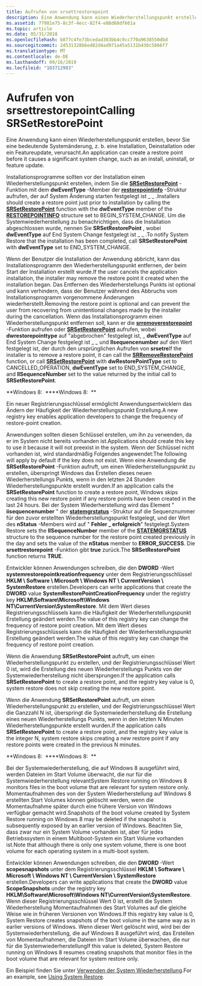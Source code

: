 ```yaml
---
title: Aufrufen von srsettrestorepoint
description: Eine Anwendung kann einen Wiederherstellungspunkt erstellen, bevor Sie eine bedeutende Systemänderung, z. b. eine Installation, Deinstallation oder ein Featureupdate, verursacht.
ms.assetid: 77981e75-8c3f-4ecc-82f4-e88d68df661a
ms.topic: article
ms.date: 05/31/2018
ms.openlocfilehash: b877c4fe73bcedad363bb4c9cc770a9638550dbd
ms.sourcegitcommit: 2d531328b6ed82d4ad971a45a5131b430c5866f7
ms.translationtype: MT
ms.contentlocale: de-DE
ms.lasthandoff: 09/16/2019
ms.locfileid: "103712983"
---
```

# <a name="calling-srsetrestorepoint"></a><span data-ttu-id="dc1a1-103">Aufrufen von srsettrestorepoint</span><span class="sxs-lookup"><span data-stu-id="dc1a1-103">Calling SRSetRestorePoint</span></span>

<span data-ttu-id="dc1a1-104">Eine Anwendung kann einen Wiederherstellungspunkt erstellen, bevor Sie eine bedeutende Systemänderung, z. b. eine Installation, Deinstallation oder ein Featureupdate, verursacht.</span><span class="sxs-lookup"><span data-stu-id="dc1a1-104">An application can create a restore point before it causes a significant system change, such as an install, uninstall, or feature update.</span></span>

<span data-ttu-id="dc1a1-105">Installationsprogramme sollten vor der Installation einen Wiederherstellungspunkt erstellen, indem Sie die [**SRSetRestorePoint**](/windows/desktop/api/SRRestorePtAPI/nf-srrestoreptapi-srsetrestorepointa) -Funktion mit dem **dwEventType** -Member der [**restorepointinfo**](/windows/win32/api/srrestoreptapi/ns-srrestoreptapi-restorepointinfoa) -Struktur aufrufen, der auf System Änderung starten festgelegt ist \_ \_ .</span><span class="sxs-lookup"><span data-stu-id="dc1a1-105">Installers should create a restore point just prior to installation by calling the [**SRSetRestorePoint**](/windows/desktop/api/SRRestorePtAPI/nf-srrestoreptapi-srsetrestorepointa) function with the **dwEventType** member of the [**RESTOREPOINTINFO**](/windows/win32/api/srrestoreptapi/ns-srrestoreptapi-restorepointinfoa) structure set to BEGIN\_SYSTEM\_CHANGE.</span></span> <span data-ttu-id="dc1a1-106">Um die Systemwiederherstellung zu benachrichtigen, dass die Installation abgeschlossen wurde, nennen Sie **SRSetRestorePoint** , wobei **dwEventType** auf End System Change festgelegt ist \_ \_ .</span><span class="sxs-lookup"><span data-stu-id="dc1a1-106">To notify System Restore that the installation has been completed, call **SRSetRestorePoint** with **dwEventType** set to END\_SYSTEM\_CHANGE.</span></span>

<span data-ttu-id="dc1a1-107">Wenn der Benutzer die Installation der Anwendung abbricht, kann das Installationsprogramm den Wiederherstellungspunkt entfernen, der beim Start der Installation erstellt wurde.</span><span class="sxs-lookup"><span data-stu-id="dc1a1-107">If the user cancels the application installation, the installer may remove the restore point it created when the installation began.</span></span> <span data-ttu-id="dc1a1-108">Das Entfernen des Wiederherstellungs Punkts ist optional und kann verhindern, dass der Benutzer während des Abbruchs vom Installationsprogramm vorgenommene Änderungen wiederherstellt.</span><span class="sxs-lookup"><span data-stu-id="dc1a1-108">Removing the restore point is optional and can prevent the user from recovering from unintentional changes made by the installer during the cancellation.</span></span> <span data-ttu-id="dc1a1-109">Wenn das Installationsprogramm einen Wiederherstellungspunkt entfernen soll, kann er die [**srremoverestorepoint**](/windows/desktop/api/SRRestorePtAPI/nf-srrestoreptapi-srremoverestorepoint) -Funktion aufrufen oder [**SRSetRestorePoint**](/windows/desktop/api/SRRestorePtAPI/nf-srrestoreptapi-srsetrestorepointa) aufrufen, wobei **dwrestorepointtype** auf "abgebrochen" festgelegt ist, \_ **dwEventType** auf End System Change festgelegt ist \_ \_ und **llsequencenumber** auf den Wert festgelegt ist, der durch den ursprünglichen Aufrufen von **srsetre**</span><span class="sxs-lookup"><span data-stu-id="dc1a1-109">If the installer is to remove a restore point, it can call the [**SRRemoveRestorePoint**](/windows/desktop/api/SRRestorePtAPI/nf-srrestoreptapi-srremoverestorepoint) function, or call [**SRSetRestorePoint**](/windows/desktop/api/SRRestorePtAPI/nf-srrestoreptapi-srsetrestorepointa) with **dwRestorePointType** set to CANCELLED\_OPERATION, **dwEventType** set to END\_SYSTEM\_CHANGE, and **llSequenceNumber** set to the value returned by the initial call to **SRSetRestorePoint**.</span></span>

<span data-ttu-id="dc1a1-110">**Windows 8:  **</span><span class="sxs-lookup"><span data-stu-id="dc1a1-110">**Windows 8:  **</span></span>

<span data-ttu-id="dc1a1-111">Ein neuer Registrierungsschlüssel ermöglicht Anwendungsentwicklern das Ändern der Häufigkeit der Wiederherstellungspunkt Erstellung.</span><span class="sxs-lookup"><span data-stu-id="dc1a1-111">A new registry key enables application developers to change the frequency of restore-point creation.</span></span>

<span data-ttu-id="dc1a1-112">Anwendungen sollten diesen Schlüssel erstellen, um ihn zu verwenden, da er im System nicht bereits vorhanden ist.</span><span class="sxs-lookup"><span data-stu-id="dc1a1-112">Applications should create this key to use it because it will not preexist in the system.</span></span> <span data-ttu-id="dc1a1-113">Wenn der Schlüssel nicht vorhanden ist, wird standardmäßig Folgendes angewendet:</span><span class="sxs-lookup"><span data-stu-id="dc1a1-113">The following will apply by default if the key does not exist.</span></span> <span data-ttu-id="dc1a1-114">Wenn eine Anwendung die **SRSetRestorePoint** -Funktion aufruft, um einen Wiederherstellungspunkt zu erstellen, überspringt Windows das Erstellen dieses neuen Wiederherstellungs Punkts, wenn in den letzten 24 Stunden Wiederherstellungspunkte erstellt wurden.</span><span class="sxs-lookup"><span data-stu-id="dc1a1-114">If an application calls the **SRSetRestorePoint** function to create a restore point, Windows skips creating this new restore point if any restore points have been created in the last 24 hours.</span></span> <span data-ttu-id="dc1a1-115">Bei der System Wiederherstellung wird das Element " **iisequencenumber** " der [**statemgrstatus**](/windows/win32/api/srrestoreptapi/ns-srrestoreptapi-statemgrstatus) -Struktur auf die Sequenznummer für den zuvor erstellten Wiederherstellungspunkt festgelegt, und der Wert des **nStatus** -Members wird auf " **Fehler \_ erfolgreich**" festgelegt.</span><span class="sxs-lookup"><span data-stu-id="dc1a1-115">System Restore sets the **IISequenceNumber** member of the [**STATEMGRSTATUS**](/windows/win32/api/srrestoreptapi/ns-srrestoreptapi-statemgrstatus) structure to the sequence number for the restore point created previously in the day and sets the value of the **nStatus** member to **ERROR\_SUCCESS**.</span></span> <span data-ttu-id="dc1a1-116">Die **srsettrestorepoint** -Funktion gibt **true** zurück.</span><span class="sxs-lookup"><span data-stu-id="dc1a1-116">The **SRSetRestorePoint** function returns **TRUE**.</span></span>

<span data-ttu-id="dc1a1-117">Entwickler können Anwendungen schreiben, die den **DWORD** -Wert **systemrestorepointkreationfrequency** unter dem Registrierungsschlüssel **HKLM \\ Software \\ Microsoft \\ Windows NT \\ CurrentVersion \\ SystemRestore** erstellen.</span><span class="sxs-lookup"><span data-stu-id="dc1a1-117">Developers can write applications that create the **DWORD** value **SystemRestorePointCreationFrequency** under the registry key **HKLM\\Software\\Microsoft\\Windows NT\\CurrentVersion\\SystemRestore**.</span></span> <span data-ttu-id="dc1a1-118">Mit dem Wert dieses Registrierungsschlüssels kann die Häufigkeit der Wiederherstellungspunkt Erstellung geändert werden.</span><span class="sxs-lookup"><span data-stu-id="dc1a1-118">The value of this registry key can change the frequency of restore point creation.</span></span> <span data-ttu-id="dc1a1-119">Mit dem Wert dieses Registrierungsschlüssels kann die Häufigkeit der Wiederherstellungspunkt Erstellung geändert werden.</span><span class="sxs-lookup"><span data-stu-id="dc1a1-119">The value of this registry key can change the frequency of restore point creation.</span></span>

<span data-ttu-id="dc1a1-120">Wenn die Anwendung **SRSetRestorePoint** aufruft, um einen Wiederherstellungspunkt zu erstellen, und der Registrierungsschlüssel Wert 0 ist, wird die Erstellung des neuen Wiederherstellungs Punkts von der Systemwiederherstellung nicht übersprungen.</span><span class="sxs-lookup"><span data-stu-id="dc1a1-120">If the application calls **SRSetRestorePoint** to create a restore point, and the registry key value is 0, system restore does not skip creating the new restore point.</span></span>

<span data-ttu-id="dc1a1-121">Wenn die Anwendung **SRSetRestorePoint** aufruft, um einen Wiederherstellungspunkt zu erstellen, und der Registrierungsschlüssel Wert die Ganzzahl N ist, überspringt die Systemwiederherstellung die Erstellung eines neuen Wiederherstellungs Punkts, wenn in den letzten N Minuten Wiederherstellungspunkte erstellt wurden.</span><span class="sxs-lookup"><span data-stu-id="dc1a1-121">If the application calls **SRSetRestorePoint** to create a restore point, and the registry key value is the integer N, system restore skips creating a new restore point if any restore points were created in the previous N minutes.</span></span>

<span data-ttu-id="dc1a1-122">**Windows 8:  **</span><span class="sxs-lookup"><span data-stu-id="dc1a1-122">**Windows 8:  **</span></span>

<span data-ttu-id="dc1a1-123">Bei der Systemwiederherstellung, die auf Windows 8 ausgeführt wird, werden Dateien im Start Volume überwacht, die nur für die Systemwiederherstellung relevant</span><span class="sxs-lookup"><span data-stu-id="dc1a1-123">System Restore running on Windows 8 monitors files in the boot volume that are relevant for system restore only.</span></span> <span data-ttu-id="dc1a1-124">Momentaufnahmen des von der System Wiederherstellung auf Windows 8 erstellten Start Volumes können gelöscht werden, wenn die Momentaufnahme später durch eine frühere Version von Windows verfügbar gemacht wird.</span><span class="sxs-lookup"><span data-stu-id="dc1a1-124">Snapshots of the boot volume created by System Restore running on Windows 8 may be deleted if the snapshot is subsequently exposed by an earlier version of Windows.</span></span> <span data-ttu-id="dc1a1-125">Beachten Sie, dass zwar nur ein System Volume vorhanden ist, aber für jedes Betriebssystem in einem Multiboot-System ein Start Volume vorhanden ist.</span><span class="sxs-lookup"><span data-stu-id="dc1a1-125">Note that although there is only one system volume, there is one boot volume for each operating system in a multi-boot system.</span></span>

<span data-ttu-id="dc1a1-126">Entwickler können Anwendungen schreiben, die den **DWORD** -Wert **scopesnapshots** unter dem Registrierungsschlüssel **HKLM \\ Software \\ Microsoft \\ Windows NT \\ CurrentVersion \\ SystemRestore** erstellen.</span><span class="sxs-lookup"><span data-stu-id="dc1a1-126">Developers can write applications that create the **DWORD** value **ScopeSnapshots** under the registry key **HKLM\\Software\\Microsoft\\Windows NT\\CurrentVersion\\SystemRestore**.</span></span> <span data-ttu-id="dc1a1-127">Wenn dieser Registrierungsschlüssel Wert 0 ist, erstellt die System Wiederherstellung Momentaufnahmen des Start Volumes auf die gleiche Weise wie in früheren Versionen von Windows.</span><span class="sxs-lookup"><span data-stu-id="dc1a1-127">If this registry key value is 0, System Restore creates snapshots of the boot volume in the same way as in earlier versions of Windows.</span></span> <span data-ttu-id="dc1a1-128">Wenn dieser Wert gelöscht wird, wird bei der Systemwiederherstellung, die auf Windows 8 ausgeführt wird, das Erstellen von Momentaufnahmen, die Dateien im Start Volume überwachen, die nur für die Systemwiederherstellung</span><span class="sxs-lookup"><span data-stu-id="dc1a1-128">If this value is deleted, System Restore running on Windows 8 resumes creating snapshots that monitor files in the boot volume that are relevant for system restore only.</span></span>

<span data-ttu-id="dc1a1-129">Ein Beispiel finden Sie unter [Verwenden der System Wiederherstellung](using-system-restore.md).</span><span class="sxs-lookup"><span data-stu-id="dc1a1-129">For an example, see [Using System Restore](using-system-restore.md).</span></span>

 

 




